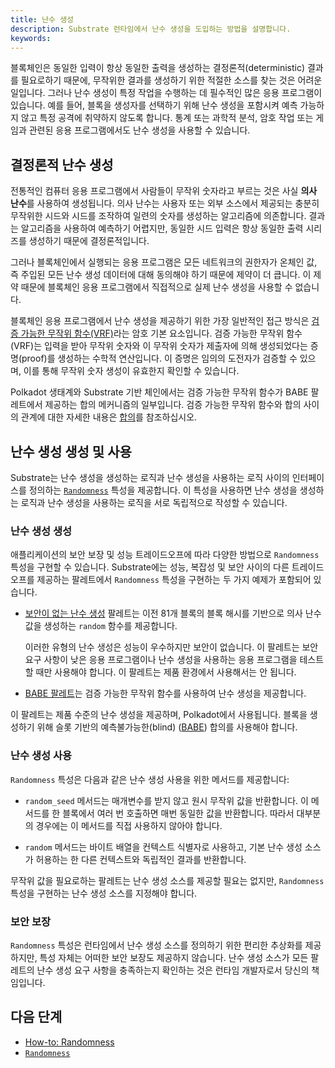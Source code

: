 ```yaml
---
title: 난수 생성
description: Substrate 런타임에서 난수 생성을 도입하는 방법을 설명합니다.
keywords:
---
```


블록체인은 동일한 입력이 항상 동일한 출력을 생성하는 결정론적(deterministic) 결과를 필요로하기 때문에, 무작위한 결과를 생성하기 위한 적절한 소스를 찾는 것은 어려운 일입니다.
그러나 난수 생성이 특정 작업을 수행하는 데 필수적인 많은 응용 프로그램이 있습니다.
예를 들어, 블록을 생성자를 선택하기 위해 난수 생성을 포함시켜 예측 가능하지 않고 특정 공격에 취약하지 않도록 합니다.
통계 또는 과학적 분석, 암호 작업 또는 게임과 관련된 응용 프로그램에서도 난수 생성을 사용할 수 있습니다.

## 결정론적 난수 생성

전통적인 컴퓨터 응용 프로그램에서 사람들이 무작위 숫자라고 부르는 것은 사실 **의사 난수**를 사용하여 생성됩니다.
의사 난수는 사용자 또는 외부 소스에서 제공되는 충분히 무작위한 시드와 시드를 조작하여 일련의 숫자를 생성하는 알고리즘에 의존합니다.
결과는 알고리즘을 사용하여 예측하기 어렵지만, 동일한 시드 입력은 항상 동일한 출력 시리즈를 생성하기 때문에 결정론적입니다.

그러나 블록체인에서 실행되는 응용 프로그램은 모든 네트워크의 권한자가 온체인 값, 즉 주입된 모든 난수 생성 데이터에 대해 동의해야 하기 때문에 제약이 더 큽니다.
이 제약 때문에 블록체인 응용 프로그램에서 직접적으로 실제 난수 생성을 사용할 수 없습니다.

블록체인 응용 프로그램에서 난수 생성을 제공하기 위한 가장 일반적인 접근 방식은 [검증 가능한 무작위 함수(VRF)](https://en.wikipedia.org/wiki/Verifiable_random_function)라는 암호 기본 요소입니다.
검증 가능한 무작위 함수 (VRF)는 입력을 받아 무작위 숫자와 이 무작위 숫자가 제출자에 의해 생성되었다는 증명(proof)를 생성하는 수학적 연산입니다.
이 증명은 임의의 도전자가 검증할 수 있으며, 이를 통해 무작위 숫자 생성이 유효한지 확인할 수 있습니다.

Polkadot 생태계와 Substrate 기반 체인에서는 검증 가능한 무작위 함수가 BABE 팔레트에서 제공하는 합의 메커니즘의 일부입니다.
검증 가능한 무작위 함수와 합의 사이의 관계에 대한 자세한 내용은 [합의](/learn/consensus/)를 참조하십시오.

## 난수 생성 생성 및 사용

Substrate는 난수 생성을 생성하는 로직과 난수 생성을 사용하는 로직 사이의 인터페이스를 정의하는 [`Randomness`](https://paritytech.github.io/substrate/master/frame_support/traits/trait.Randomness.html) 특성을 제공합니다.
이 특성을 사용하면 난수 생성을 생성하는 로직과 난수 생성을 사용하는 로직을 서로 독립적으로 작성할 수 있습니다.

### 난수 생성 생성

애플리케이션의 보안 보장 및 성능 트레이드오프에 따라 다양한 방법으로 `Randomness` 특성을 구현할 수 있습니다.
Substrate에는 성능, 복잡성 및 보안 사이의 다른 트레이드오프를 제공하는 팔레트에서 `Randomness` 특성을 구현하는 두 가지 예제가 포함되어 있습니다.

- [보안이 없는 난수 생성](https://paritytech.github.io/substrate/master/pallet_insecure_randomness_collective_flip/index.html) 팔레트는 이전 81개 블록의 블록 해시를 기반으로 의사 난수 값을 생성하는 `random` 함수를 제공합니다.

  이러한 유형의 난수 생성은 성능이 우수하지만 보안이 없습니다.
  이 팔레트는 보안 요구 사항이 낮은 응용 프로그램이나 난수 생성을 사용하는 응용 프로그램을 테스트할 때만 사용해야 합니다.
  이 팔레트는 제품 환경에서 사용해서는 안 됩니다.

- [BABE 팔레트](https://paritytech.github.io/substrate/master/pallet_babe/index.html)는 검증 가능한 무작위 함수를 사용하여 난수 생성을 제공합니다.

이 팔레트는 제품 수준의 난수 생성을 제공하며, Polkadot에서 사용됩니다.
블록을 생성하기 위해 슬롯 기반의 예측불가능한(blind) ([BABE](/reference/glossary/#blind-assignment-of-blockchain-extension-babe)) 합의를 사용해야 합니다.

### 난수 생성 사용

`Randomness` 특성은 다음과 같은 난수 생성 사용을 위한 메서드를 제공합니다:

- `random_seed` 메서드는 매개변수를 받지 않고 원시 무작위 값을 반환합니다.
  이 메서드를 한 블록에서 여러 번 호출하면 매번 동일한 값을 반환합니다.
  따라서 대부분의 경우에는 이 메서드를 직접 사용하지 않아야 합니다.

- `random` 메서드는 바이트 배열을 컨텍스트 식별자로 사용하고, 기본 난수 생성 소스가 허용하는 한 다른 컨텍스트와 독립적인 결과를 반환합니다.

무작위 값을 필요로하는 팔레트는 난수 생성 소스를 제공할 필요는 없지만, `Randomness` 특성을 구현하는 난수 생성 소스를 지정해야 합니다.

### 보안 보장

`Randomness` 특성은 런타임에서 난수 생성 소스를 정의하기 위한 편리한 추상화를 제공하지만, 특성 자체는 어떠한 보안 보장도 제공하지 않습니다.
난수 생성 소스가 모든 팔레트의 난수 생성 요구 사항을 충족하는지 확인하는 것은 런타임 개발자로서 당신의 책임입니다.

## 다음 단계

- [How-to: Randomness](/reference/how-to-guides/pallet-design/incorporate-randomness/)
- [`Randomness`](https://paritytech.github.io/substrate/master/frame_support/traits/trait.Randomness.html)